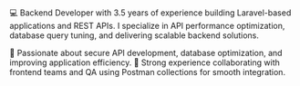 💻 Backend Developer with 3.5 years of experience building Laravel-based applications and REST APIs. I specialize in API performance optimization, database query tuning, and delivering scalable backend solutions.

🔹 Passionate about secure API development, database optimization, and improving application efficiency.
🔹 Strong experience collaborating with frontend teams and QA using Postman collections for smooth integration.
